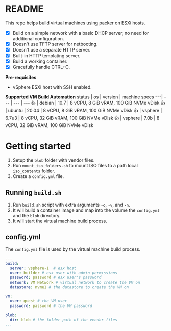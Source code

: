 # README
This repo helps build virtual machines using packer on ESXi hosts.

- [x] Build on a simple network with a basic DHCP server, no need for additional configuration. 
- [x] Doesn't use TFTP server for netbooting.
- [x] Doesn't use a separate HTTP server.
- [x] Built-in HTTP templating server.
- [x] Build a working container.
- [x] Gracefully handle CTRL+C.

**Pre-requisites**
- vSphere ESXi host with SSH enabled.

**Supported VM Build Automation**
status | os | version | machine specs
---| --- | --- | ---
👍 | debian | 10.7 | 8 vCPU, 8 GiB vRAM, 100 GiB NVMe vDisk
👍 | ubuntu | 20.04 | 8 vCPU, 8 GiB vRAM, 100 GiB NVMe vDisk
👍 | vsphere | 6.7u3 | 8 vCPU, 32 GiB vRAM, 100 GiB NVMe vDisk
👍 | vsphere | 7.0b | 8 vCPU, 32 GiB vRAM, 100 GiB NVMe vDisk

# Getting started
1. Setup the `blob` folder with vendor files.
1. Run `mount_iso_folders.sh` to mount ISO files to a path local `iso_contents` folder.
1. Create a `config.yml` file.

## Running `build.sh`
1. Run `build.sh` script with extra arguments `-o`, `-v`, and `-n`.
1. It will build a container image and map into the volume the `config.yml` and the `blob` directory.
1. It will start the virtual machine build process.

## config.yml
The `config.yml` file is used by the virtual machine build process.

```yaml
---
build:
  server: vsphere-1  # esx host
  user: builder # esx user with admin permissions
  password: password # esx user's password
  network: VM Network # virtual network to create the VM on
  datastore: nvme1 # the datastore to create the VM on

vm:
  user: guest # the VM user
  password: password # the VM password

blob:
  dir: blob # the folder path of the vendor files
...
```
